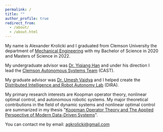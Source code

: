 ```yaml
---
permalink: /
title: ""
author_profile: true
redirect_from: 
  - /about/
  - /about.html
---
```


My name is Alexander Krolicki and I graduated from Clemson University the department of [Mechanical Engineering](https://www.clemson.edu/cecas/departments/me/) with my Bachelor of Science in 2020 and Masters of Science in 2022.

My undergraduate advisor was [Dr. Yiqiang Han](https://www.clemson.edu/cecas/departments/me/people/faculty/han.html) and under his direction I lead the [Clemson Autonomous Systems Team](https://clemson-autonomous-systems.gitbook.io/clemson-university-autonomous-systems/) (CAST). 

My graduate advisor was [Dr. Umesh Vaidya](https://www.clemson.edu/cecas/departments/me/people/faculty/Vaidya.html) and I helped create the [Distributed Intelligence and Robot Autonomy Lab](https://cecas.clemson.edu/ugvaidya/home/) (DIRA). 

My primary research interests are Koopman operator theory, nonlinear optimal control, and autonomous robotic systems. My major theoretical contributions in the field of dynamic systems and nonlinear optimal control are summarized in my thesis "[Koopman Operator Theory and The Applied Perspective of Modern Data-Driven Systems](https://tigerprints.clemson.edu/all_theses/3941/)". 

You can contact me by email: agkrolicki@gmail.com
<p align="center">
<script type='text/javascript' id='clustrmaps' src='//cdn.clustrmaps.com/map_v2.js?cl=080808&w=a&t=tt&d=Q6IPRAGzFvpk_XoXWJIynUwezpP5mAvlQUYDQVZ1mnI&co=ffffff&cmo=3acc3a&cmn=ff5353&ct=808080'></script>
</p>
